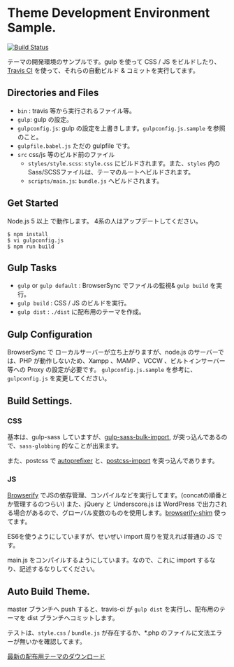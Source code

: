 # Theme Development Environment Sample.


[![Build Status](https://travis-ci.org/wckansai2016/theme-env-sample.svg?branch=master)](https://travis-ci.org/wckansai2016/theme-env-sample)

テーマの開発環境のサンプルです。gulp を使って CSS / JS をビルドしたり、 [Travis CI](https://travis-ci.org/) を使って、それらの自動ビルド & コミットを実行してます。

## Directories and Files

* `bin` : travis 等から実行されるファイル等。
* `gulp`: gulp の設定。
* `gulpconfig.js`: gulp の設定を上書きします。`gulpconfig.js.sample` を参照のこと。
* `gulpfile.babel.js` ただの gulpfile です。
* `src` css/js 等のビルド前のファイル
    * `styles/style.scss`: `style.css` にビルドされます。また、`styles` 内のSass/SCSSファイルは、テーマのルートへビルドされます。
    * `scripts/main.js`: `bundle.js` へビルドされます。

## Get Started

Node.js 5 以上 で動作します。 4系の人はアップデートしてください。

```
$ npm install
$ vi gulpconfig.js
$ npm run build
```


## Gulp Tasks
* `gulp` or `gulp default` : BrowserSync でファイルの監視& `gulp build` を実行。
* `gulp build` : CSS / JS のビルドを実行。
* `gulp dist` : `./dist` に配布用のテーマを作成。

## Gulp Configuration

BrowserSync で ローカルサーバーが立ち上がりますが、node.js のサーバーでは、PHP が動作しないため、Xampp 、MAMP 、VCCW 、ビルトインサーバー等への Proxy の設定が必要です。
`gulpconfig.js.sample` を参考に、`gulpconfig.js` を変更してください。


## Build Settings.

### CSS

基本は、gulp-sass していますが、[gulp-sass-bulk-import](https://github.com/mathisonian/gulp-sass-bulk-import), が突っ込んであるので、`sass-globbing` 的なことが出来ます。

また、postcss で [autoprefixer](https://github.com/postcss/autoprefixer) と、[postcss-import](https://github.com/postcss/postcss-import) を突っ込んであります。

### JS

[Browserify](http://browserify.org/) でJSの依存管理、コンパイルなどを実行してます。(concatの順番とか管理するのつらい)
また、jQuery と Underscore.js は WordPress で出力される場合があるので、グローバル変数のものを使用します。[browserify-shim](https://github.com/thlorenz/browserify-shim) 使ってます。

ES6を使うようにしていますが、せいぜい import 周りを覚えれば普通の JS です。

main.js をコンパイルするようにしています。なので、これに import するなり、記述するなりしてください。

## Auto Build Theme.

master ブランチへ push すると、travis-ci が `gulp dist` を実行し、配布用のテーマを dist ブランチへコミットします。

テストは、`style.css` / `bundle.js` が存在するか、*.php のファイルに文法エラーが無いかを確認してます。

[最新の配布用テーマのダウンロード](https://github.com/wckansai2016/theme-env-sample/archive/dist.zip)
